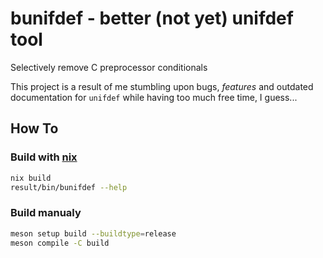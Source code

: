 # bunifdef - better (not yet) unifdef tool

Selectively remove C preprocessor conditionals

This project is a result of me stumbling upon bugs, *features* and outdated documentation for `unifdef` while having too much free time, I guess...

## How To

### Build with [nix](https://nixos.org/download/)

```sh
nix build
result/bin/bunifdef --help
```

### Build manualy

```sh
meson setup build --buildtype=release
meson compile -C build
```
